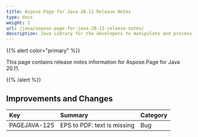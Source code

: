 ```yaml
---
title: Aspose.Page for Java 20.11 Release Notes
type: docs
weight: 2
url: /java/aspose-page-for-java-20-11-release-notes/
description: Java Library for the developers to manipulate and process PS, EPS, and XPS files. Release Notes of Aspose.Page API solution for Java | Release 2020.11
---
```


{{% alert color="primary" %}}

This page contains release notes information for Aspose.Page for Java 20.11.

{{% /alert %}}
## **Improvements and Changes**

|**Key**|**Summary**|**Category**|
| :- | :- | :- |
|PAGEJAVA-125| EPS to PDF: text is missing|Bug|

